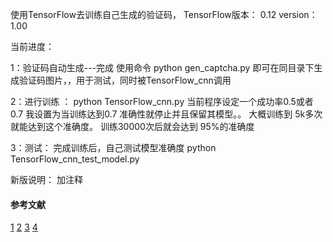 
使用TensorFlow去训练自己生成的验证码，
TensorFlow版本：
0.12  version：1.00


当前进度：

1：验证码自动生成---完成
使用命令 python gen_captcha.py 即可在同目录下生成验证码图片，，用于测试，同时被TensorFlow_cnn调用


2：进行训练 ：
python TensorFlow_cnn.py
当前程序设定一个成功率0.5或者0.7
我设置为当训练达到0.7 准确性就停止并且保留其模型。。
大概训练到 5k多次就能达到这个准确度。
训练30000次后就会达到 95%的准确度

3：测试：
完成训练后，自己测试模型准确度
python TensorFlow_cnn_test_model.py


新版说明：
加注释

#### 参考文献

[1](https://zhuanlan.zhihu.com/p/26078299)
[2](https://zhuanlan.zhihu.com/p/25779608)
[3](https://zhuanlan.zhihu.com/p/25779608?group_id=825335754321457152)
[4](http://www.jianshu.com/p/26ff7b9075a1?from=timeline)
[]()
